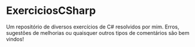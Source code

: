 # ExerciciosCSharp
Um repositório de diversos exercícios de C# resolvidos por mim. 
Erros, sugestões de melhorias ou quaisquer outros tipos de comentários são bem vindos!
